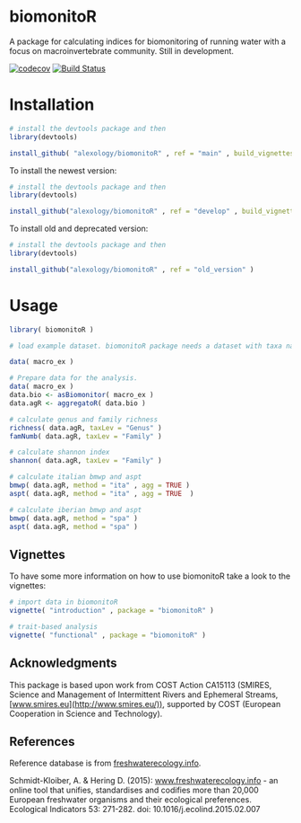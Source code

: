 # biomonitoR
A package for calculating indices for biomonitoring of running water with a focus on macroinvertebrate community. Still in development.

[![codecov](https://codecov.io/gh/alexology/biomonitoR/branch/main/graph/badge.svg?token=Ix3zzcWgko)](https://codecov.io/gh/alexology/biomonitoR)
[![Build Status](https://travis-ci.org/alexology/biomonitoR.svg?branch=main)](https://travis-ci.org/alexology/biomonitoR)

# Installation

```R
# install the devtools package and then
library(devtools)

install_github( "alexology/biomonitoR" , ref = "main" , build_vignettes = TRUE )
```

To install the newest version:

```R
# install the devtools package and then
library(devtools)

install_github("alexology/biomonitoR" , ref = "develop" , build_vignettes = TRUE )
```

To install old and deprecated version:

```R
# install the devtools package and then
library(devtools)

install_github("alexology/biomonitoR" , ref = "old_version" )
```

# Usage

```R
library( biomonitoR )

# load example dataset. biomonitoR package needs a dataset with taxa names in the first column called "Taxa" and samples on the columns. Take a look to macro_ex for an example:

data( macro_ex )

# Prepare data for the analysis.
data( macro_ex )
data.bio <- asBiomonitor( macro_ex )
data.agR <- aggregatoR( data.bio )

# calculate genus and family richness
richness( data.agR, taxLev = "Genus" )
famNumb( data.agR, taxLev = "Family" )

# calculate shannon index
shannon( data.agR, taxLev = "Family" )

# calculate italian bmwp and aspt
bmwp( data.agR, method = "ita" , agg = TRUE )
aspt( data.agR, method = "ita" , agg = TRUE  )

# calculate iberian bmwp and aspt
bmwp( data.agR, method = "spa" )
aspt( data.agR, method = "spa" )

```

## Vignettes

To have some more information on how to use biomonitoR take a look to the vignettes:

```R
# import data in biomonitoR
vignette( "introduction" , package = "biomonitoR" )

# trait-based analysis
vignette( "functional" , package = "biomonitoR" )

```


## Acknowledgments
This package is based upon work from COST Action CA15113 (SMIRES, Science and Management of Intermittent Rivers and Ephemeral Streams,[www.smires.eu](http://www.smires.eu/)), supported by COST (European Cooperation in Science and Technology).

## References
Reference database is from [freshwaterecology.info](http://www.freshwaterecology.info/).

Schmidt-Kloiber, A. & Hering D. (2015): www.freshwaterecology.info - an online tool that unifies, standardises and codifies more than 20,000 European freshwater organisms and their ecological preferences. Ecological Indicators 53: 271-282. doi: 10.1016/j.ecolind.2015.02.007

